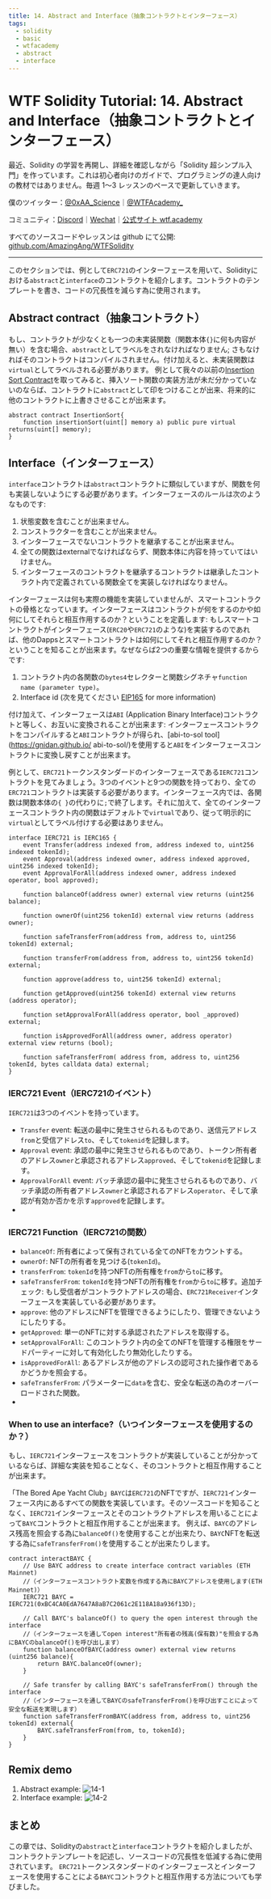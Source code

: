 ```yaml
---
title: 14. Abstract and Interface（抽象コントラクトとインターフェース）
tags:
  - solidity
  - basic
  - wtfacademy
  - abstract
  - interface
---
```


# WTF Solidity Tutorial: 14. Abstract and Interface（抽象コントラクトとインターフェース）

最近、Solidity の学習を再開し、詳細を確認しながら「Solidity 超シンプル入門」を作っています。これは初心者向けのガイドで、プログラミングの達人向けの教材ではありません。毎週 1〜3 レッスンのペースで更新していきます。

僕のツイッター：[@0xAA_Science](https://twitter.com/0xAA_Science)｜[@WTFAcademy\_](https://twitter.com/WTFAcademy_)

コミュニティ：[Discord](https://discord.gg/5akcruXrsk)｜[Wechat](https://docs.google.com/forms/d/e/1FAIpQLSe4KGT8Sh6sJ7hedQRuIYirOoZK_85miz3dw7vA1-YjodgJ-A/viewform?usp=sf_link)｜[公式サイト wtf.academy](https://wtf.academy)

すべてのソースコードやレッスンは github にて公開: [github.com/AmazingAng/WTFSolidity](https://github.com/AmazingAng/WTFSolidity)

-----

このセクションでは、例として`ERC721`のインターフェースを用いて、Solidityにおける`abstract`と`interface`のコントラクトを紹介します。コントラクトのテンプレートを書き、コードの冗長性を減らす為に使用されます。


## Abstract contract（抽象コントラクト）

もし、コントラクトが少なくとも一つの未実装関数（関数本体`{}`に何も内容が無い）を含む場合、`abstract`としてラベルをされなければなりません; さもなければそのコントラクトはコンパイルされません。付け加えると、未実装関数は`virtual`としてラベルされる必要があります。
例として我々の以前の[Insertion Sort Contract](https://github.com/AmazingAng/WTFSolidity/tree/main/07_InsertionSort)を取ってみると、挿入ソート関数の実装方法が未だ分かっていないのならば、コントラクトに`abstract`として印をつけることが出来、将来的に他のコントラクトに上書きさせることが出来ます。

```solidity
abstract contract InsertionSort{
    function insertionSort(uint[] memory a) public pure virtual returns(uint[] memory);
}
```

## Interface（インターフェース）

`interface`コントラクトは`abstract`コントラクトに類似していますが、関数を何も実装しないようにする必要があります。インターフェースのルールは次のようなものです:

1. 状態変数を含むことが出来ません。
2. コンストラクターを含むことが出来ません。
3. インターフェースでないコントラクトを継承することが出来ません。
4. 全ての関数はexternalでなければならず、関数本体に内容を持っていてはいけません。
5. インターフェースのコントラクトを継承するコントラクトは継承したコントラクト内で定義されている関数全てを実装しなければなりません。

インターフェースは何も実際の機能を実装していませんが、スマートコントラクトの骨格となっています。インターフェースはコントラクトが何をするのかや如何にしてそれらと相互作用するのか？ということを定義します: もしスマートコントラクトがインターフェース(`ERC20`や`ERC721`のような)を実装するのであれば、他のDappsとスマートコントラクトは如何にしてそれと相互作用するのか？ということを知ることが出来ます。なぜならば2つの重要な情報を提供するからです:

1. コントラクト内の各関数の`bytes4`セレクターと関数シグネチャ`function name (parameter type)`。
2. Interface id (次を見てください [EIP165](https://eips.ethereum.org/EIPS/eip-165) for more information)

付け加えて、インターフェースは`ABI` (Application Binary Interface)コントラクトと等しく、お互いに変換されることが出来ます: インターフェースコントラクトをコンパイルすると`ABI`コントラクトが得られ、[abi-to-sol tool](https://gnidan.github.io/ abi-to-sol/)を使用すると`ABI`をインターフェースコントラクトに変換し戻すことが出来ます。

例として、`ERC721`トークンスタンダードのインターフェースである`IERC721`コントラクトを見てみましょう。3つのイベントと9つの関数を持っており、全ての`ERC721`コントラクトは実装する必要があります。インターフェース内では、各関数は関数本体の`{ }`の代わりに`;`で終了します。それに加えて、全てのインターフェースコントラクト内の関数はデフォルトで`virtual`であり、従って明示的に`virtual`としてラベル付けする必要はありません。

```solidity
interface IERC721 is IERC165 {
    event Transfer(address indexed from, address indexed to, uint256 indexed tokenId);
    event Approval(address indexed owner, address indexed approved, uint256 indexed tokenId);
    event ApprovalForAll(address indexed owner, address indexed operator, bool approved);
    
    function balanceOf(address owner) external view returns (uint256 balance);

    function ownerOf(uint256 tokenId) external view returns (address owner);

    function safeTransferFrom(address from, address to, uint256 tokenId) external;

    function transferFrom(address from, address to, uint256 tokenId) external;

    function approve(address to, uint256 tokenId) external;

    function getApproved(uint256 tokenId) external view returns (address operator);

    function setApprovalForAll(address operator, bool _approved) external;

    function isApprovedForAll(address owner, address operator) external view returns (bool);

    function safeTransferFrom( address from, address to, uint256 tokenId, bytes calldata data) external;
}
```

### IERC721 Event（IERC721のイベント）
`IERC721`は3つのイベントを持っています。
- `Transfer` event: 転送の最中に発生させられるものであり、送信元アドレス`from`と受信アドレス`to`、そして`tokenid`を記録します。
- `Approval` event: 承認の最中に発生させられるものであり、トークン所有者のアドレス`owner`と承認されるアドレス`approved`、そして`tokenid`を記録します。
- `ApprovalForAll` event: バッチ承認の最中に発生させられるものであり、バッチ承認の所有者アドレス`owner`と承認されるアドレス`operator`、そして承認が有効か否かを示す`approved`を記録します。
- 
### IERC721 Function（IERC721の関数）
- `balanceOf`: 所有者によって保有されている全てのNFTをカウントする。
- `ownerOf`: NFTの所有者を見つける(`tokenId`)。
- `transferFrom`: `tokenId`を持つNFTの所有権を`from`から`to`に移す。
- `safeTransferFrom`: `tokenId`を持つNFTの所有権を`from`から`to`に移す。追加チェック: もし受信者がコントラクトアドレスの場合、`ERC721Receiver`インターフェースを実装している必要があります。
- `approve`: 他のアドレスにNFTを管理できるようにしたり、管理できないようにしたりする。
- `getApproved`: 単一のNFTに対する承認されたアドレスを取得する。
- `setApprovalForAll`: このコントラクト内の全てのNFTを管理する権限をサードパーティーに対して有効化したり無効化したりする。
- `isApprovedForAll`: あるアドレスが他のアドレスの認可された操作者であるかどうかを照会する。
- `safeTransferFrom`: パラメーターに`data`を含む、安全な転送の為のオーバーロードされた関数。
- 

### When to use an interface?（いつインターフェースを使用するのか？）
もし、`IERC721`インターフェースをコントラクトが実装していることが分かっているならば、詳細な実装を知ることなく、そのコントラクトと相互作用することが出来ます。

「The Bored Ape Yacht Club」`BAYC`は`ERC721`のNFTですが、`IERC721`インターフェース内にあるすべての関数を実装しています。そのソースコードを知ることなく、`IERC721`インターフェースとそのコントラクトアドレスを用いることによって`BAYC`コントラクトと相互作用することが出来ます。
例えば、`BAYC`のアドレス残高を照会する為に`balanceOf()`を使用することが出来たり、`BAYC`NFTを転送する為に`safeTransferFrom()`を使用することが出来たりします。


```solidity
contract interactBAYC {
    // Use BAYC address to create interface contract variables (ETH Mainnet)
    //（インターフェースコントラクト変数を作成する為にBAYCアドレスを使用します(ETH Mainnet)）
    IERC721 BAYC = IERC721(0xBC4CA0EdA7647A8aB7C2061c2E118A18a936f13D);

    // Call BAYC's balanceOf() to query the open interest through the interface
    //（インターフェースを通してopen interest"所有者の残高(保有数)"を照会する為にBAYCのbalanceOf()を呼び出します）
    function balanceOfBAYC(address owner) external view returns (uint256 balance){
        return BAYC.balanceOf(owner);
    }

    // Safe transfer by calling BAYC's safeTransferFrom() through the interface
    //（インターフェースを通してBAYCのsafeTransferFrom()を呼び出すことによって安全な転送を実現します）
    function safeTransferFromBAYC(address from, address to, uint256 tokenId) external{
        BAYC.safeTransferFrom(from, to, tokenId);
    }
}
```

## Remix demo
1. Abstract example:
  ![14-1](./img/14-1_ja.png)
2. Interface example:
  ![14-2](./img/14-2_ja.png)

## まとめ
この章では、Solidityの`abstract`と`interface`コントラクトを紹介しましたが、コントラクトテンプレートを記述し、ソースコードの冗長性を低減する為に使用されています。
`ERC721`トークンスタンダードのインターフェースとインターフェースを使用することによる`BAYC`コントラクトと相互作用する方法についても学びました。
